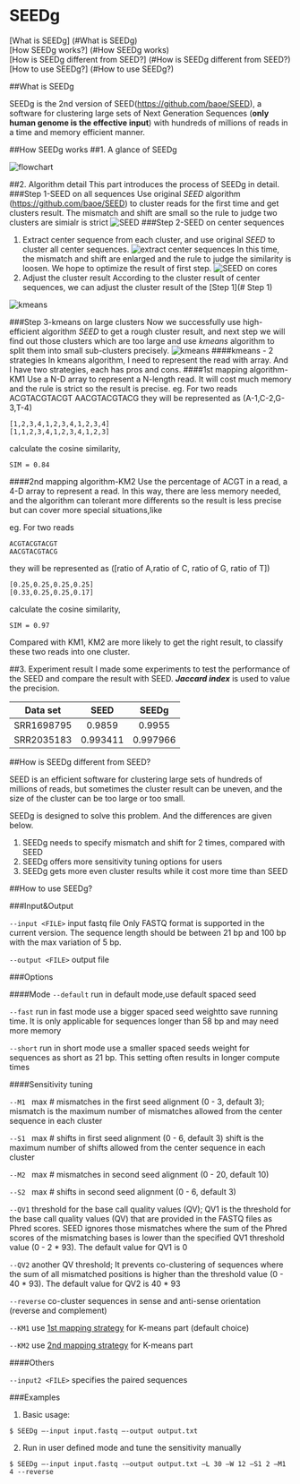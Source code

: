 # SEEDg

[What is SEEDg] (#What is SEEDg)  
[How SEEDg works?] (#How SEEDg works)	
[How is SEEDg different from SEED?] (#How is SEEDg different from SEED?)  
[How to use SEEDg?] (#How to use SEEDg?)  

<a name="What is SEEDg"/>
##What is SEEDg

SEEDg is the 2nd version of SEED(https://github.com/baoe/SEED), a software for clustering large sets of Next Generation Sequences (**only human genome is the effective input**) with hundreds of millions of reads in a time and memory efficient manner. 
<a name="How is SEEDg different from SEED?"/>

<a name="How SEEDg works">
##How SEEDg works
##1. A glance of SEEDg

![flowchart](http://1.easybuy1.sinaapp.com/SEEDg/flowchart.PNG)

##2. Algorithm detail
This part introduces the process of SEEDg in detail.
<a name="Step 1"/>
###Step 1-SEED on all sequences
Use original *SEED* algorithm (https://github.com/baoe/SEED) to cluster reads for the first time and get clusters result. The mismatch and shift are small so the rule to judge two clusters are simialr is strict 
![SEED](http://1.easybuy1.sinaapp.com/SEEDg/seedg1.PNG)
###Step 2-SEED on center sequences
1. Extract center sequence from each cluster, and use original *SEED* to cluster all center sequences. 
![extract center sequences](http://1.easybuy1.sinaapp.com/SEEDg/seedg2.PNG)
In this time, the mismatch and shift are enlarged and the rule to judge the similarity is loosen. We hope to optimize the result of first step. 
![SEED on cores](http://1.easybuy1.sinaapp.com/SEEDg/seedg3.PNG)
2. Adjust the cluster result
According to the cluster result of center sequences, we can adjust the cluster result of the [Step 1](# Step 1)

![kmeans](http://1.easybuy1.sinaapp.com/SEEDg/seedg4.PNG)

###Step 3-kmeans on large clusters
Now we successfully use high-efficient algorithm *SEED* to get a rough cluster result, and next step we will find out those clusters which are too large and use *kmeans* algorithm to split them into small sub-clusters precisely.
![kmeans](http://1.easybuy1.sinaapp.com/SEEDg/seedg5.PNG)
####kmeans - 2 strategies
In kmeans algorithm, I need to represent the read with array. And I have two strategies, each has pros and cons.
<a name="1map">
####1st mapping algorithm-KM1
Use a N-D array to represent a N-length read. It will cost much memory and the rule is strict so the result is precise.
eg.
For two reads
    ACGTACGTACGT
    AACGTACGTACG
they will be represented as (A-1,C-2,G-3,T-4)

    [1,2,3,4,1,2,3,4,1,2,3,4]
    [1,1,2,3,4,1,2,3,4,1,2,3]
calculate the cosine similarity,

    SIM = 0.84
<a name="2map">
####2nd mapping algorithm-KM2
Use the percentage of ACGT in a read, a 4-D array to represent a read. In this way, there are less memory needed, and the algorithm can tolerant more differents so the result is less precise but can cover more special situations,like

eg.
For two reads

    ACGTACGTACGT
    AACGTACGTACG
they will be represented as ([ratio of A,ratio of C, ratio of G, ratio of T])

    [0.25,0.25,0.25,0.25]
    [0.33,0.25,0.25,0.17]
calculate the cosine similarity,

    SIM = 0.97

Compared with KM1, KM2 are more likely to get the right result, to classify these two reads into one cluster.





##3. Experiment result
I made some experiments to test the performance of the SEED  and compare the result with SEED. ***Jaccard index*** is used to value the precision.

| Data set| SEED   |  SEEDg  |
| -----   | :---:  | :----:  |
| SRR1698795| 0.9859 |   0.9955     |
| SRR2035183|   0.993411   |   0.997966   |

##How is SEEDg different from SEED?

SEED is an efficient software for clustering large sets of hundreds of millions of reads, but sometimes the cluster result can be uneven, and the size of the cluster can be too large or too small. 

SEEDg is designed to solve this problem. And the differences are given below.

1. SEEDg needs to specify mismatch and shift for 2 times, compared with SEED
2. SEEDg offers more sensitivity tuning options for users
3. SEEDg gets more even cluster results while it cost more time than SEED

<a name="How to use SEEDg?"/>
##How to use SEEDg?

###Input&Output

`--input <FILE>`    input fastq file
Only FASTQ format is supported in the current version. The sequence length should be between 21 bp and 100 bp with the max variation of 
5 bp.

`--output <FILE>` output file

###Options

####Mode
`--default` run in default mode,use default spaced seed

`--fast`   	run in fast mode
use a bigger spaced seed weightto save running time. It is only applicable for sequences longer than 58 bp and may need more memory

`--short`  		run in short mode
use a smaller spaced seeds weight for sequences as short as 21 bp. This setting often results in longer compute times

####Sensitivity tuning

`--M1 `	max # mismatches in the first seed alignment (0 - 3, default 3);
mismatch is the maximum number of mismatches allowed from the center sequence in each cluster

`--S1 `	max # shifts in first seed alignment (0 - 6, default 3)
shift is the maximum number of shifts allowed from the center sequence in each cluster

`--M2 `	max # mismatches in second seed alignment (0 - 20, default 10)

`--S2 `	max # shifts in second seed alignment (0 - 6, default 3)

`--QV1`    	threshold for the base call quality values (QV);
QV1 is the threshold for the base call quality values (QV) that are provided in the FASTQ files as Phred scores. SEED ignores those mismatches where the sum of the Phred scores of the mismatching bases is lower than the specified QV1 threshold value (0 - 2 * 93). The default value for QV1 is 0

`--QV2`    	another QV threshold;
It prevents co-clustering of sequences where the sum of all mismatched positions is higher than the threshold value (0 - 40 * 93). The default value for QV2 is 40 * 93

`--reverse`	co-cluster sequences in sense and anti-sense orientation (reverse and complement)
	
`--KM1` use [1st mapping strategy](#1map) for K-means part (default choice)

`--KM2` use [2nd mapping strategy](#2map) for K-means part

####Others

`--input2 <FILE>`	specifies the paired sequences

###Examples

1. Basic usage:
```
$ SEEDg –-input input.fastq –-output output.txt
```

2. Run in user defined mode and tune the sensitivity manually
```
$ SEEDg –-input input.fastq -–output output.txt –L 30 –W 12 –S1 2 –M1 4 --reverse
```









